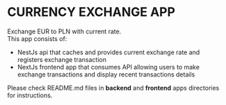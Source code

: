 # CURRENCY EXCHANGE APP

Exchange EUR to PLN with current rate.  
This app consists of:

- NestJs api that caches and provides current exchange rate and registers exchange transaction
- NextJs frontend app that consumes API allowing users to make exchange transactions and display recent transactions details

Please check README.md files in **backend** and **frontend** apps directories for instructions.
